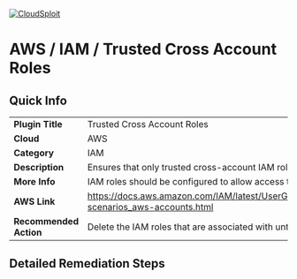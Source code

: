 [![CloudSploit](https://cloudsploit.com/img/logo-new-big-text-100.png "CloudSploit")](https://cloudsploit.com)

# AWS / IAM / Trusted Cross Account Roles
## Quick Info

| | |
|-|-|
| **Plugin Title** | Trusted Cross Account Roles |
| **Cloud** | AWS |
| **Category** | IAM |
| **Description** | Ensures that only trusted cross-account IAM roles can be used. |
| **More Info** | IAM roles should be configured to allow access to trusted account IDs. |
| **AWS Link** | https://docs.aws.amazon.com/IAM/latest/UserGuide/id_roles_common-scenarios_aws-accounts.html |
| **Recommended Action** | Delete the IAM roles that are associated with untrusted account IDs. |

## Detailed Remediation Steps